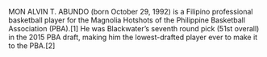 MON ALVIN T. ABUNDO (born October 29, 1992) is a Filipino professional basketball player for the Magnolia Hotshots of the Philippine Basketball Association (PBA).[1] He was Blackwater’s seventh round pick (51st overall) in the 2015 PBA draft, making him the lowest-drafted player ever to make it to the PBA.[2]
